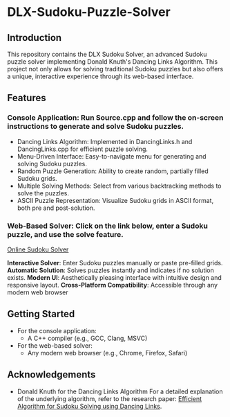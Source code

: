 # DLX-Sudoku-Puzzle-Solver


## Introduction

This repository contains the DLX Sudoku Solver, an advanced Sudoku puzzle solver implementing Donald Knuth's Dancing Links Algorithm. This project not only allows for solving traditional Sudoku puzzles but also offers a unique, interactive experience through its web-based interface.

## Features

### Console Application: Run Source.cpp and follow the on-screen instructions to generate and solve Sudoku puzzles.

- Dancing Links Algorithm: Implemented in DancingLinks.h and DancingLinks.cpp for efficient puzzle solving.
- Menu-Driven Interface: Easy-to-navigate menu for generating and solving Sudoku puzzles.
- Random Puzzle Generation: Ability to create random, partially filled Sudoku grids.
- Multiple Solving Methods: Select from various backtracking methods to solve the puzzles.
- ASCII Puzzle Representation: Visualize Sudoku grids in ASCII format, both pre and post-solution.

### Web-Based Solver: Click on the link below, enter a Sudoku puzzle, and use the solve feature.

[Online Sudoku Solver](https://danieldotwav.github.io/DLX-Sudoku-Puzzle-Solver/)

**Interactive Solver**: Enter Sudoku puzzles manually or paste pre-filled grids.
**Automatic Solution**: Solves puzzles instantly and indicates if no solution exists.
**Modern UI**: Aesthetically pleasing interface with intuitive design and responsive layout.
**Cross-Platform Compatibility**: Accessible through any modern web browser

## Getting Started

- For the console application:
  - A C++ compiler (e.g., GCC, Clang, MSVC)
- For the web-based solver:
  - Any modern web browser (e.g., Chrome, Firefox, Safari)

## Acknowledgements
- Donald Knuth for the Dancing Links Algorithm
For a detailed explanation of the underlying algorithm, refer to the research paper:
[Efficient Algorithm for Sudoku Solving using Dancing Links](https://arxiv.org/pdf/cs/0011047.pdf).
